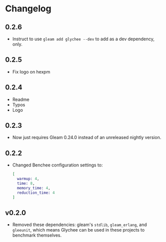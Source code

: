 # Changelog

## 0.2.6

- Instruct to use `gleam add glychee --dev` to add as a dev dependency, only.

## 0.2.5

- Fix logo on hexpm

## 0.2.4

- Readme
- Typos
- Logo

## 0.2.3

- Now just requires Gleam 0.24.0 instead of an unreleased nightly version.

## 0.2.2

- Changed Benchee configuration settings to:

  ```elixir
  [
    warmup: 4,
    time: 8,
    memory_time: 4,
    reduction_time: 4
  ]
  ```

## v0.2.0

- Removed these dependencies: gleam's `stdlib`, `gleam_erlang`, and `gleeunit`,
  which means Glychee can be used in these projects to benchmark themselves.
